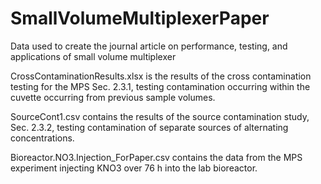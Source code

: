 # SmallVolumeMultiplexerPaper
Data used to create the journal article on performance, testing, and applications of small volume multiplexer

CrossContaminationResults.xlsx is the results of the cross contamination testing for the MPS Sec. 2.3.1, testing contamination occurring within the cuvette occurring from previous sample volumes.

SourceCont1.csv contains the results of the source contamination study, Sec. 2.3.2, testing contamination of separate sources of alternating concentrations.

Bioreactor.NO3.Injection_ForPaper.csv contains the data from the MPS experiment injecting KNO3 over 76 h into the lab bioreactor.


